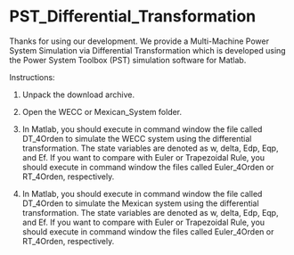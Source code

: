 # PST_Differential_Transformation

Thanks for using our development. We provide a Multi-Machine Power System Simulation via Differential Transformation which is developed using the Power System Toolbox (PST) simulation software for Matlab. 


Instructions:

1. Unpack the download archive.

2. Open the WECC or Mexican_System folder.

3. In Matlab, you should execute in command window the file called DT_4Orden to simulate the WECC system using the differential transformation. The state variables are denoted as w, delta, Edp, Eqp, and Ef. If you want to compare with Euler or Trapezoidal Rule, you should execute in command window the files called Euler_4Orden or RT_4Orden, respectively.

4. In Matlab, you should execute in command window the file called DT_4Orden to simulate the Mexican system using the differential transformation. The state variables are denoted as w, delta, Edp, Eqp, and Ef. If you want to compare with Euler or Trapezoidal Rule, you should execute in command window the files called Euler_4Orden or RT_4Orden, respectively.
